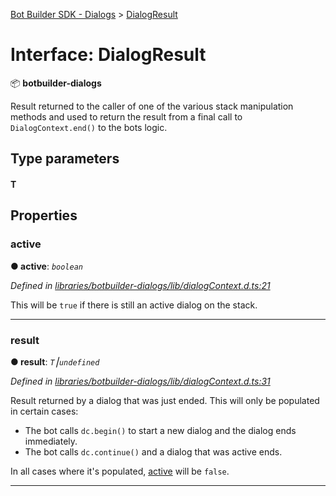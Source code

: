 [Bot Builder SDK - Dialogs](../README.md) > [DialogResult](../interfaces/botbuilder_dialogs.dialogresult.md)



# Interface: DialogResult


:package: **botbuilder-dialogs**

Result returned to the caller of one of the various stack manipulation methods and used to return the result from a final call to `DialogContext.end()` to the bots logic.

## Type parameters
#### T 

## Properties
<a id="active"></a>

###  active

**●  active**:  *`boolean`* 

*Defined in [libraries/botbuilder-dialogs/lib/dialogContext.d.ts:21](https://github.com/Microsoft/botbuilder-js/blob/ce7c4b3/libraries/botbuilder-dialogs/lib/dialogContext.d.ts#L21)*



This will be `true` if there is still an active dialog on the stack.




___

<a id="result"></a>

###  result

**●  result**:  *`T`⎮`undefined`* 

*Defined in [libraries/botbuilder-dialogs/lib/dialogContext.d.ts:31](https://github.com/Microsoft/botbuilder-js/blob/ce7c4b3/libraries/botbuilder-dialogs/lib/dialogContext.d.ts#L31)*



Result returned by a dialog that was just ended. This will only be populated in certain cases:

*   The bot calls `dc.begin()` to start a new dialog and the dialog ends immediately.
*   The bot calls `dc.continue()` and a dialog that was active ends.

In all cases where it's populated, [active](#active) will be `false`.




___


